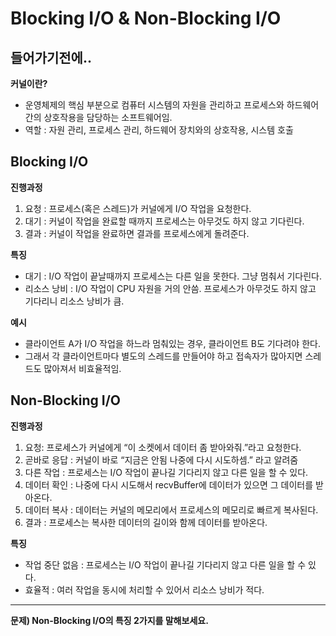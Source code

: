 # Blocking I/O & Non-Blocking I/O

## 들어가기전에..

**커널이란?**

- 운영체제의 핵심 부분으로 컴퓨터 시스템의 자원을 관리하고 프로세스와 하드웨어 간의 상호작용을 담당하는 소프트웨어임.
- 역할 : 자원 관리, 프로세스 관리, 하드웨어 장치와의 상호작용, 시스템 호출

## Blocking I/O

**진행과정**

1. 요청 : 프로세스(혹은 스레드)가 커널에게 I/O 작업을 요청한다.
2. 대기 : 커널이 작업을 완료할 때까지 프로세스는 아무것도 하지 않고 기다린다.
3. 결과 : 커널이 작업을 완료하면 결과를 프로세스에게 돌려준다.

**특징**

- 대기 : I/O 작업이 끝날때까지 프로세스는 다른 일을 못한다. 그냥 멈춰서 기다린다.
- 리소스 낭비 : I/O 작업이 CPU 자원을 거의 안씀. 프로세스가 아무것도 하지 않고 기다리니 리소스 낭비가 큼.

**예시**

- 클라이언트 A가 I/O 작업을 하느라 멈춰있는 경우, 클라이언트 B도 기다려야 한다.
- 그래서 각 클라이언트마다 별도의 스레드를 만들어야 하고 접속자가 많아지면 스레드도 많아져서 비효율적임.

## Non-Blocking I/O

**진행과정**

1. 요청: 프로세스가 커널에게 “이 소켓에서 데이터 좀 받아와줘.”라고 요청한다.
2. 곧바로 응답 : 커널이 바로 “지금은 안됨 나중에 다시 시도하셈.” 라고 알려줌
3. 다른 작업 : 프로세스는 I/O 작업이 끝나길 기다리지 않고 다른 일을 할 수 있다.
4. 데이터 확인 : 나중에 다시 시도해서 recvBuffer에 데이터가 있으면 그 데이터를 받아온다.
5. 데이터 복사 : 데이터는 커널의 메모리에서 프로세스의 메모리로 빠르게 복사된다.
6. 결과 : 프로세스는 복사한 데이터의 길이와 함께 데이터를 받아온다.

**특징**

- 작업 중단 없음 : 프로세스는 I/O 작업이 끝나길 기다리지 않고 다른 일을 할 수 있다.
- 효율적 : 여러 작업을 동시에 처리할 수 있어서 리소스 낭비가 적다.

---

**문제) Non-Blocking I/O의 특징 2가지를 말해보세요.**